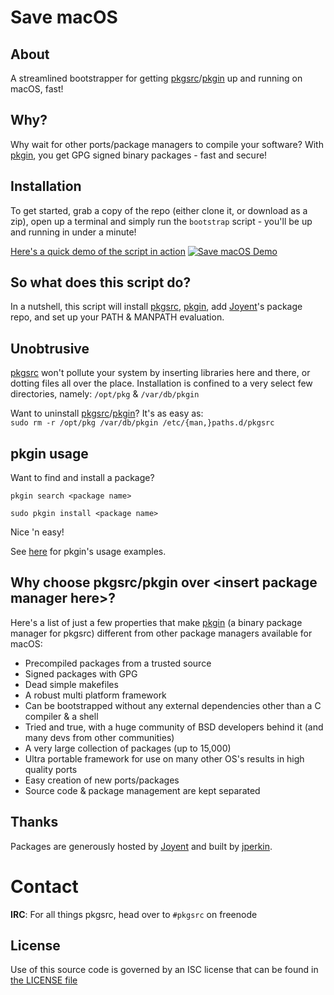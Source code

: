 Save macOS
=========

About
-----
A streamlined bootstrapper for getting [pkgsrc](http://pkgsrc.net)/[pkgin](http://pkgin.net) up and running on macOS, fast!

Why?
----
Why wait for other ports/package managers to compile your software?
With [pkgin](http://pkgin.net), you get GPG signed binary packages - fast and secure!

Installation
------------
To get started, grab a copy of the repo (either clone it, or download as a zip), open up a terminal and simply run the `bootstrap` script - you'll be up and running in under a minute!

[Here's a quick demo of the script in action](https://youtu.be/wGR0vk4jlTE)
[![Save macOS Demo](http://i.imgur.com/0PZSyhu.png)](https://youtu.be/wGR0vk4jlTE)

So what does this script do?
----------------------------
In a nutshell, this script will install [pkgsrc](http://pkgsrc.net), [pkgin](http://pkgin.net), add [Joyent](https://github.com/joyent)'s package repo, and set up your PATH & MANPATH evaluation.

Unobtrusive
-----------
[pkgsrc](http://pkgsrc.net) won't pollute your system by inserting libraries here and there, or dotting files all over the place.
Installation is confined to a very select few directories, namely: `/opt/pkg` & `/var/db/pkgin`

Want to uninstall [pkgsrc](http://pkgsrc.net)/[pkgin](http://pkgin.net)? It's as easy as:  
`sudo rm -r /opt/pkg /var/db/pkgin /etc/{man,}paths.d/pkgsrc`

pkgin usage
-----------
Want to find and install a package?

`pkgin search <package name>`

`sudo pkgin install <package name>`

Nice 'n easy!

See [here](http://pkgin.net/#examples) for pkgin's usage examples.

Why choose pkgsrc/pkgin over \<insert package manager here\>?
-----------------------------------------------------------------------------
Here's a list of just a few properties that make [pkgin](http://pkgin.net/) (a binary package manager for pkgsrc) different from other package managers available for macOS:
- Precompiled packages from a trusted source
- Signed packages with GPG
- Dead simple makefiles
- A robust multi platform framework
- Can be bootstrapped without any external dependencies other than a C compiler & a shell
- Tried and true, with a huge community of BSD developers behind it (and many devs from other communities)
- A very large collection of packages (up to 15,000)
- Ultra portable framework for use on many other OS's results in high quality ports
- Easy creation of new ports/packages
- Source code & package management are kept separated

Thanks
------
Packages are generously hosted by [Joyent](https://github.com/joyent) and built by [jperkin](https://github.com/jperkin).

Contact
=======
**IRC**: For all things pkgsrc, head over to `#pkgsrc` on freenode

License
-------
Use of this source code is governed by an ISC license that can be found in [the LICENSE file](LICENSE)
